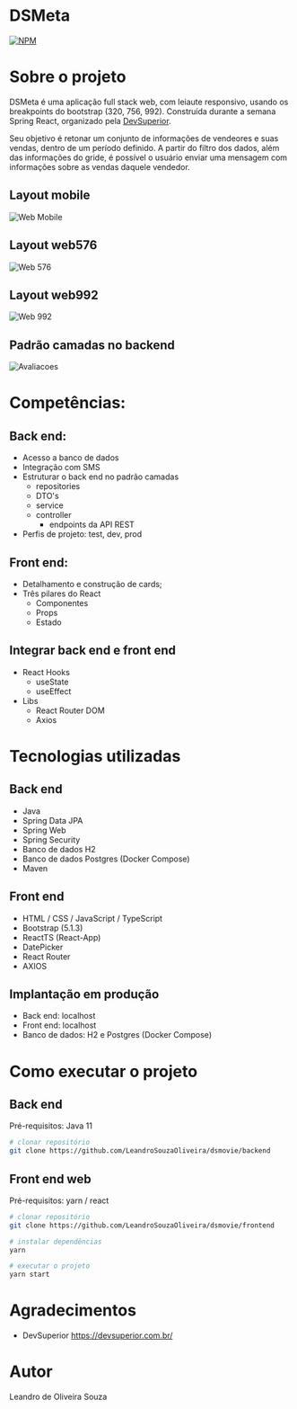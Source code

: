 # DSMeta
[![NPM](https://img.shields.io/npm/l/react)](https://github.com/LeandroOliveiraSouza/DSMta/blob/main/LICENSE) 

# Sobre o projeto
DSMeta é uma aplicação full stack web, com leiaute responsivo, usando os breakpoints do bootstrap (320, 756, 992). Construída durante a semana Spring React, organizado pela [DevSuperior](https://devsuperior.com "Site da DevSuperior").

Seu objetivo é retonar um conjunto de informações de vendeores e suas vendas, dentro de um período definido. A partir do filtro dos dados, além das informações do gride, é possível o usuário enviar uma mensagem com informações sobre as vendas daquele vendedor.

## Layout mobile
![Web Mobile](https://github.com/LeandroOliveiraSouza/assets/blob/main/dsmeta-mobile.png)

## Layout web576
![Web 576](https://github.com/LeandroOliveiraSouza/assets/blob/main/dsmeta-web576.png)

## Layout web992
![Web 992](https://github.com/LeandroOliveiraSouza/assets/blob/main/dsmeta-web992.png)

## Padrão camadas no backend
![Avaliacoes](https://github.com/LeandroOliveiraSouza/assets/blob/main/backend-camadas.png)

# Competências:
## Back end:
- Acesso a banco de dados
- Integração com SMS
- Estruturar o back end no padrão camadas
  - repositories
  - DTO's
  - service
  - controller
    - endpoints da API REST
- Perfis de projeto: test, dev, prod


## Front end:
- Detalhamento e construção de cards;
- Três pilares do React
  - Componentes
  - Props
  - Estado

## Integrar back end e front end
- React Hooks
  - useState
  - useEffect
- Libs
  - React Router DOM
  - Axios

# Tecnologias utilizadas
## Back end
- Java
- Spring Data JPA
- Spring Web
- Spring Security
- Banco de dados H2
- Banco de dados Postgres (Docker Compose)
- Maven
## Front end
- HTML / CSS / JavaScript / TypeScript
- Bootstrap (5.1.3)
- ReactTS (React-App)
- DatePicker
- React Router
- AXIOS

## Implantação em produção
- Back end: localhost
- Front end: localhost
- Banco de dados: H2 e Postgres (Docker Compose)

# Como executar o projeto

## Back end
Pré-requisitos: Java 11

```bash
# clonar repositório
git clone https://github.com/LeandroSouzaOliveira/dsmovie/backend
```

## Front end web
Pré-requisitos: yarn / react

```bash
# clonar repositório
git clone https://github.com/LeandroSouzaOliveira/dsmovie/frontend

# instalar dependências
yarn

# executar o projeto
yarn start
```

# Agradecimentos
- DevSuperior https://devsuperior.com.br/

# Autor
Leandro de Oliveira Souza


